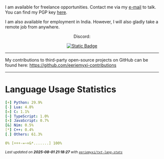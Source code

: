 I am available for freelance opportunities. Contact me via my [e-mail](mailto:myxi@envs.net?subject=I'd%20Like%20to%20Talk%20to%20You%20About%20a%20Freelance%20Project) to talk. You can find my PGP key [here](https://github.com/sponsors/eeriemyxi).

I am also available for employment in India. However, I will also gladly take a
remote job from anywhere.

<p align="center">Discord:</p>
<p align="center">
  <a href="https://discord.com/users/598134630104825856">
    <img alt="Static Badge" src="https://img.shields.io/badge/%40myxi-Add_me_on_Discord-blue?style=flat&logo=discord&logoColor=white&labelColor=%235865F2&color=%235865F2&link=https%3A%2F%2Fdiscord.com%2Fusers%2F598134630104825856%2F">
  </a>
</p>

---

My contributions to third-party open-source projects on GitHub can be found
here: https://github.com/eeriemyxi-contributions

---

# Language Usage Statistics
```yaml
[+] Python: 29.9%
[-] Lua: 4.8%
[=] C: 1.1%
[~] TypeScript: 1.0%
[×] JavaScript: 0.7%
[&] Nim: 0.5%
[*] C++: 0.4%
[.] Others: 61.3%

0% [+++-=~×&*.......] 100%
```

<sub>_Last updated on **2025-08-01 21:18:27** with [`eeriemyxi/txt-lang-stats`](https://github.com/eeriemyxi/txt-lang-stats)_</sub>


